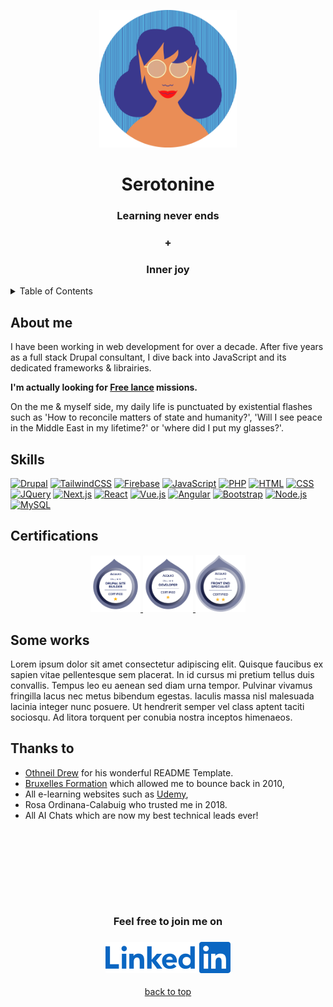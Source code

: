 <a id="readme-top"></a>

<p align="center">
  <img
    src="https://raw.githubusercontent.com/serotonine/Serotonine/master/images/profile_def_blue_red_lips.png"
    alt="logo Serotonine"
    width="220"
  />
</p>
<summary align="center">
<h1>Serotonine</h1>
</summary>
<h3 align="center">Learning never ends</h3>
<h3 align="center">+</h3>
<h3 align="center">Inner joy</h3>

<!-- TABLE OF CONTENTS -->
<details>
  <summary>Table of Contents</summary>
  <ol>
    <li>
      <a href="#about-me">About me</a>
    </li>
    <li>
      <a href="#skills">Skills</a>
    </li>
     <li><a href="#certifications">Certifications</a></li>
    <li><a href="#some-works">Some works</a></li>
    <li><a href="#thanks-to">Thanks to</a></li>
    <li><a href="#contact">Contact</a></li>
  </ol>
</details>

## About me

I have been working in web development for over a decade.
After five years as a full stack Drupal consultant, I dive back into JavaScript and its dedicated frameworks & librairies.

**I'm actually looking for [Free lance](https://smartbe.be/en/) missions.**

On the me & myself side, my daily life is punctuated by existential flashes such as 'How to reconcile matters of state and humanity?', 'Will I see peace in the Middle East in my lifetime?' or 'where did I put my glasses?'.

## Skills

[![Drupal][Drupal.org]][Drupal-url]
[![TailwindCSS][TailwindCSS.org]][TailwindCSS-url]
[![Firebase][Firebase.org]][Firebase-url]
[![JavaScript][JavaScript.org]][JavaScript-url]
[![PHP][PHP.org]][PHP-url]
[![HTML][HTML.org]][HTML-url]
[![CSS][CSS.org]][CSS-url]
[![JQuery][JQuery.com]][JQuery-url]
[![Next.js][Next.js]][Next-url]
[![React][React.js]][React-url]
[![Vue.js][Vue.js]][Vue-url]
[![Angular][Angular.io]][Angular-url]
[![Bootstrap][Bootstrap.com]][Bootstrap-url]
[![Node.js][Node.js]][Node-url]
[![MySQL][MySQL]][MySQL-url]

## Certifications

<p align="center">
  <a href="https://serotonine.alwaysdata.net/certifications/1129_5_28519_1677415675_Sitebuilder_Certification.pdf">
    <img src="/images/acquia_certification_builder_drupal_9.png" width="80">
  </a>
  <a href="https://serotonine.alwaysdata.net/certifications/1130_5_28519_1681123723_Developer_Certification.pdf">
    <img src="/images/acquia_certification_develop_drupal_9.png" width="80">
  </a>
  <a href="https://serotonine.alwaysdata.net/certifications/1130_5_28519_1681123723_Developer_Certification.pdf">
    <img src="/images/acquia_certification_front_end_specialist_drupal_11.png" width="80">
  </a>
</p>

## Some works

<p>Lorem ipsum dolor sit amet consectetur adipiscing elit. Quisque faucibus ex sapien vitae pellentesque sem placerat. In id cursus mi pretium tellus duis convallis. Tempus leo eu aenean sed diam urna tempor. Pulvinar vivamus fringilla lacus nec metus bibendum egestas. Iaculis massa nisl malesuada lacinia integer nunc posuere. Ut hendrerit semper vel class aptent taciti sociosqu. Ad litora torquent per conubia nostra inceptos himenaeos.</p>

## Thanks to

- [Othneil Drew](https://github.com/othneildrew/Best-README-Template?tab=readme-ov-file#usage) for his wonderful README Template.
- [Bruxelles Formation](https://www.bruxellesformation.brussels) which allowed me to bounce back in 2010,
- All e-learning websites such as [Udemy](https://www.udemy.com/),
- Rosa Ordinana-Calabuig who trusted me in 2018.
- All AI Chats which are now my best technical leads ever!
<h3>&nbsp;</h3>
<h3>&nbsp;</h3>
<h3>&nbsp;</h3>
<a id="contact"></a>
<h3 align="center">Feel free to join me on</h3>
<h3 align="center">
<a href="https://www.linkedin.com/in/julie-danjou">
<img src="/images/LinkedIn.svg" alt="Linkedin" width="200">
</a>
</h3>

<p align="center"><a href="#readme-top">back to top</a></p>

<!-- MARKDOWN LINKS & IMAGES -->
<!-- https://www.markdownguide.org/basic-syntax/#reference-style-links -->

<!-- Next.js -->

[Next.js]: https://img.shields.io/badge/next.js-000000?style=for-the-badge&logo=nextdotjs&logoColor=white

<!-- React -->

[Next-url]: https://nextjs.org/
[React.js]: https://img.shields.io/badge/React-20232A?style=for-the-badge&logo=react&logoColor=61DAFB
[React-url]: https://reactjs.org/

<!-- Vue.js -->

[Vue.js]: https://img.shields.io/badge/Vue.js-35495E?style=for-the-badge&logo=vuedotjs&logoColor=4FC08D
[Vue-url]: https://vuejs.org/

<!-- Angular -->

[Angular.io]: https://img.shields.io/badge/Angular-DD0031?style=for-the-badge&logo=angular&logoColor=white
[Angular-url]: https://angular.io/

<!-- Bootstrap -->

[Bootstrap.com]: https://img.shields.io/badge/Bootstrap-563D7C?style=for-the-badge&logo=bootstrap&logoColor=white
[Bootstrap-url]: https://getbootstrap.com

<!-- JQuery -->

[JQuery.com]: https://img.shields.io/badge/jQuery-0769AD?style=for-the-badge&logo=jquery&logoColor=white
[JQuery-url]: https://jquery.com

<!-- Drupal -->

[Drupal.org]: https://img.shields.io/badge/Drupal-009cde?style=for-the-badge&logo=drupal&logoColor=white
[Drupal-url]: https://new.drupal.org

<!-- Tailwind CSS -->

[TailwindCSS.org]: https://img.shields.io/badge/TailwindCSS-38B2AC?style=for-the-badge&logo=tailwindcss&logoColor=white
[TailwindCSS-url]: https://tailwindcss.com

<!-- Firebase -->

[Firebase.org]: https://img.shields.io/badge/Firebase-FFCA28?style=for-the-badge&logo=firebase&logoColor=black
[Firebase-url]: https://firebase.google.com

<!-- JavaScript -->

[JavaScript.org]: https://img.shields.io/badge/JavaScript-F7DF1E?style=for-the-badge&logo=javascript&logoColor=black
[JavaScript-url]: https://developer.mozilla.org/en-US/docs/Web/JavaScript

<!-- PHP -->

[PHP.org]: https://img.shields.io/badge/PHP-777BB4?style=for-the-badge&logo=php&logoColor=white
[PHP-url]: https://www.php.net

<!-- HTML -->

[HTML.org]: https://img.shields.io/badge/HTML5-E34F26?style=for-the-badge&logo=html5&logoColor=white
[HTML-url]: https://developer.mozilla.org/en-US/docs/Web/HTML

<!-- CSS -->

[CSS.org]: https://img.shields.io/badge/CSS3-1572B6?style=for-the-badge&logo=css3&logoColor=white
[CSS-url]: https://developer.mozilla.org/en-US/docs/Web/CSS

<!-- Node.js -->

[Node.js]: https://img.shields.io/badge/Node.js-339933?style=for-the-badge&logo=node.js&logoColor=white
[Node-url]: https://nodejs.org/

<!-- MySQL -->

[MySQL]: https://img.shields.io/badge/MySQL-4479A1?style=for-the-badge&logo=mysql&logoColor=white
[MySQL-url]: https://www.mysql.com/

<!-- Linkedin -->

[Linkedin.com]: /images/LinkedIn.svg
[Linkedin-url]: https://www.linkedin.com/in/julie-danjou
